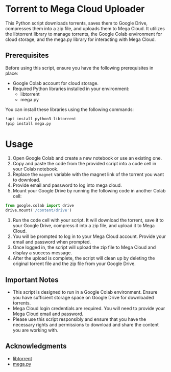 # Torrent to Mega Cloud Uploader

This Python script downloads torrents, saves them to Google Drive, compresses them into a zip file, and uploads them to Mega Cloud. It utilizes the libtorrent library to manage torrents, the Google Colab environment for cloud storage, and the mega.py library for interacting with Mega Cloud.

## Prerequisites

Before using this script, ensure you have the following prerequisites in place:

- Google Colab account for cloud storage.
- Required Python libraries installed in your environment:
  - libtorrent
  - mega.py

You can install these libraries using the following commands:

```bash
!apt install python3-libtorrent
!pip install mega.py
```

# Usage

1. Open Google Colab and create a new notebook or use an existing one.
2. Copy and paste the code from the provided script into a code cell in your Colab notebook.
3. Replace the `magnet` variable with the magnet link of the torrent you want to download.
5. Provide email and password to log into mega cloud.
4. Mount your Google Drive by running the following code in another Colab cell:

```python
from google.colab import drive
drive.mount('/content/drive')
```

1. Run the code cell with your script. It will download the torrent, save it to your Google Drive, compress it into a zip file, and upload it to Mega Cloud.
2. You will be prompted to log in to your Mega Cloud account. Provide your email and password when prompted.
3. Once logged in, the script will upload the zip file to Mega Cloud and display a success message.
4. After the upload is complete, the script will clean up by deleting the original torrent file and the zip file from your Google Drive.

## Important Notes

- This script is designed to run in a Google Colab environment. Ensure you have sufficient storage space on Google Drive for downloaded torrents.
- Mega Cloud login credentials are required. You will need to provide your Mega Cloud email and password.
- Please use this script responsibly and ensure that you have the necessary rights and permissions to download and share the content you are working with.

## Acknowledgments
- [libtorrent](https://github.com/arvidn/libtorrent)
- [mega.py](https://github.com/odwyersoftware/mega.py)